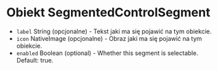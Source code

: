 # Obiekt SegmentedControlSegment

* `label` String (opcjonalne) - Tekst jaki ma się pojawić na tym obiekcie.
* `icon` NativeImage (opcjonalne) - Obraz jaki ma się pojawić na tym obiekcie.
* `enabled` Boolean (optional) - Whether this segment is selectable. Default: true.
